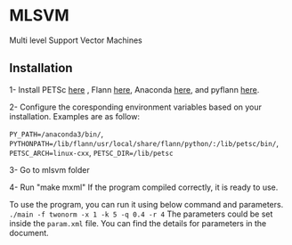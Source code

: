 # MLSVM
Multi level Support Vector Machines

Installation
-------------
1- Install PETSc [here](https://www.mcs.anl.gov/petsc/documentation/installation.html) ,
Flann [here](http://www.cs.ubc.ca/research/flann), Anaconda [here](https://www.continuum.io/downloads), and pyflann [here](https://github.com/primetang/pyflann).

2- Configure the coresponding environment variables based on your installation. 
Examples are as follow:

`PY_PATH=/anaconda3/bin/`,  `PYTHONPATH=/lib/flann/usr/local/share/flann/python/:/lib/petsc/bin/`, `PETSC_ARCH=linux-cxx`, `PETSC_DIR=/lib/petsc`

3- Go to mlsvm folder

4- Run "make mxml"
If the program compiled correctly, it is ready to use.

To use the program, you can run it using below command and parameters. 
`./main -f twonorm -x 1 -k 5 -q 0.4 -r 4`
The parameters could be set inside the `param.xml` file. You can find the details for parameters in the document.
